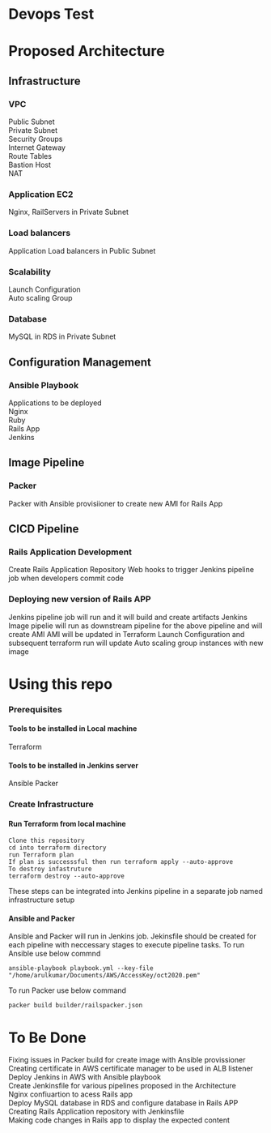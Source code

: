 # Devops Test

# Proposed Architecture
## Infrastructure  
### VPC
Public Subnet  
Private Subnet  
Security Groups  
Internet Gateway  
Route Tables  
Bastion Host  
NAT  
### Application EC2  
Nginx, RailServers in Private Subnet  
### Load balancers  
Application Load balancers in Public Subnet  
### Scalability  
Launch Configuration  
Auto scaling Group  
### Database  
MySQL in RDS in Private Subnet


## Configuration Management
### Ansible Playbook
Applications to be deployed  
Nginx  
Ruby  
Rails App  
Jenkins  

## Image Pipeline  
### Packer  
Packer with Ansible provisiioner to create new AMI for Rails App  

## CICD Pipeline  
### Rails Application Development
Create Rails Application Repository
Web hooks to trigger Jenkins pipeline job when developers commit code  
### Deploying new version of Rails APP
Jenkins pipeline job will run and it will build and create artifacts
Jenkins Image pipelie will run as downstream pipeline for the above pipeline and will create AMI
AMI will be updated in Terraform Launch Configuration and subsequent terraform run will update Auto scaling group instances with new image


# Using this repo  
### Prerequisites  
#### Tools to be installed in Local machine  
Terraform  
#### Tools to be installed in Jenkins server
Ansible
Packer
### Create Infrastructure
#### Run Terraform from local machine
```
Clone this repository
cd into terraform directory
run Terraform plan
If plan is successsful then run terraform apply --auto-approve
To destroy infastruture
terraform destroy --auto-approve
```
These steps can be integrated into Jenkins pipeline in a separate job named infrastructure setup

#### Ansible and Packer 
Ansible and Packer will run in Jenkins job.
Jekinsfile should be created for each pipeline with neccessary stages to execute pipeline tasks.
To run Ansible use below commnd  
```
ansible-playbook playbook.yml --key-file "/home/arulkumar/Documents/AWS/AccessKey/oct2020.pem"

```
To run Packer use below command  
```
packer build builder/railspacker.json 

```

# To Be Done  
Fixing issues in Packer build for create image with Ansible provissioner  
Creating certificate in AWS certificate manager to be used in ALB listener  
Deploy Jenkins in AWS with Ansible playbook  
Create Jenkinsfile for various pipelines proposed in the Architecture  
Nginx confiuartion to acess Rails app  
Deploy MySQL database in RDS and configure database in Rails APP  
Creating Rails Application repository with Jenkinsfile  
Making code changes in Rails app to display the expected content  

